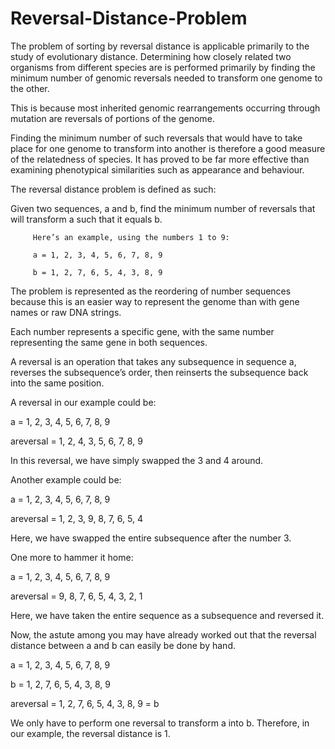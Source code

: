 # Reversal-Distance-Problem
The problem of sorting by reversal distance is applicable primarily to the study of evolutionary distance. Determining how closely related two organisms from different species are is performed primarily by finding the minimum number of genomic reversals needed to transform one genome to the other.

This is because most inherited genomic rearrangements occurring through mutation are reversals of portions of the genome.

Finding the minimum number of such reversals that would have to take place for one genome to transform into another is therefore a good measure of the relatedness of species. It has proved to be far more effective than examining phenotypical similarities such as appearance and behaviour.

The reversal distance problem is defined as such:

Given two sequences, a and b, find the minimum number of reversals that will transform a such that it equals b.


         Here’s an example, using the numbers 1 to 9:

         a = 1, 2, 3, 4, 5, 6, 7, 8, 9

         b = 1, 2, 7, 6, 5, 4, 3, 8, 9


The problem is represented as the reordering of number sequences because this is an easier way to represent the genome than with gene names or raw DNA strings.

Each number represents a specific gene, with the same number representing the same gene in both sequences.

A reversal is an operation that takes any subsequence in sequence a, reverses the subsequence’s order, then reinserts the subsequence back into the same position.

A reversal in our example could be:

a = 1, 2, 3, 4, 5, 6, 7, 8, 9

areversal = 1, 2, 4, 3, 5, 6, 7, 8, 9

In this reversal, we have simply swapped the 3 and 4 around.

Another example could be:

a = 1, 2, 3, 4, 5, 6, 7, 8, 9

areversal = 1, 2, 3, 9, 8, 7, 6, 5, 4

Here, we have swapped the entire subsequence after the number 3.

One more to hammer it home:

a = 1, 2, 3, 4, 5, 6, 7, 8, 9

areversal = 9, 8, 7, 6, 5, 4, 3, 2, 1

Here, we have taken the entire sequence as a subsequence and reversed it.

Now, the astute among you may have already worked out that the reversal distance between a and b can easily be done by hand.

a = 1, 2, 3, 4, 5, 6, 7, 8, 9

b = 1, 2, 7, 6, 5, 4, 3, 8, 9

areversal = 1, 2, 7, 6, 5, 4, 3, 8, 9 = b

We only have to perform one reversal to transform a into b. Therefore, in our example, the reversal distance is 1.

